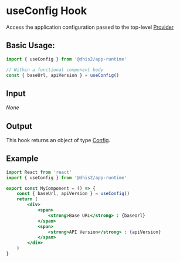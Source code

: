 # useConfig Hook

Access the application configuration passed to the top-level [Provider](provider.md)

## Basic Usage:

```jsx
import { useConfig } from '@dhis2/app-runtime'

// Within a functional component body
const { baseUrl, apiVersion } = useConfig()
```

## Input

_None_

## Output

This hook returns an object of type [Config](types/Config.md).

## Example

```jsx
import React from 'react'
import { useConfig } from '@dhis2/app-runtime'

export const MyComponent = () => {
    const { baseUrl, apiVersion } = useConfig()
    return (
        <div>
            <span>
                <strong>Base URL</strong> : {baseUrl}
            </span>
            <span>
                <strong>API Version</strong> : {apiVersion}
            </span>
        </div>
    )
}
```
